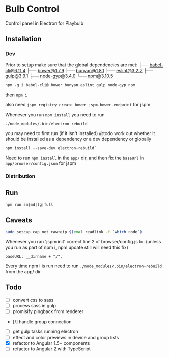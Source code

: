 # Bulb Control

Control panel in Electron for Playbulb

## Installation


### Dev

Prior to setup make sure that the global dependencies are met:
├── babel-cli@6.11.4
├── bower@1.7.9
├── bunyan@1.8.1
├── eslint@3.2.2
├── gulp@3.9.1
├── node-gyp@3.4.0
└── npm@3.10.5

```
npm -g i babel-cli@ bower bunyan eslint gulp node-gyp npm
```

then `npm i`

also need `jspm registry create bower jspm-bower-endpoint` for jspm 

Whenever you run `npm install` you need to run
```
./node_modules/.bin/electron-rebuild
```
you may need to first run (if it isn't installed)
@todo work out whether it should be installed as a dependency or a dev dependency or globally 
```
npm install --save-dev electron-rebuild`
```

Need to run `npm install` in the `app/` dir, and then fix the `baseUrl` in `app/browser/config.json` for jspm

### Distribution

## Run 

```
npm run sm|md|lg|full
```

## Caveats

```sh
sudo setcap cap_net_raw+eip $(eval readlink -f `which node`)
```

Whenever you ran 'jspm init' correct line 2 of browser/config.js to: (unless you run as part of npm i, npm update still will need this fix)

```
baseURL: __dirname + "/",
```

Every time npm i is run need to run `./node_modules/.bin/electron-rebuild` from the app/ dir






## Todo
- [ ] convert css to sass
- [ ] process sass in gulp
- [ ] promisify pingback from renderer
- [/] handle group connection 
- [ ] get gulp tasks running electron
- [ ] effect and color previews in device and group lists
- [x] refactor to Angular 1.5+ components
- [ ] refactor to Angular 2 with TypeScript
